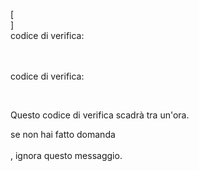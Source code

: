 [<br host>]<br action>codice di verifica:<br code>

<br url><br action>codice di verifica:

<br code>

Questo codice di verifica scadrà tra un'ora.

se non hai fatto domanda<br url><br action>, ignora questo messaggio.

